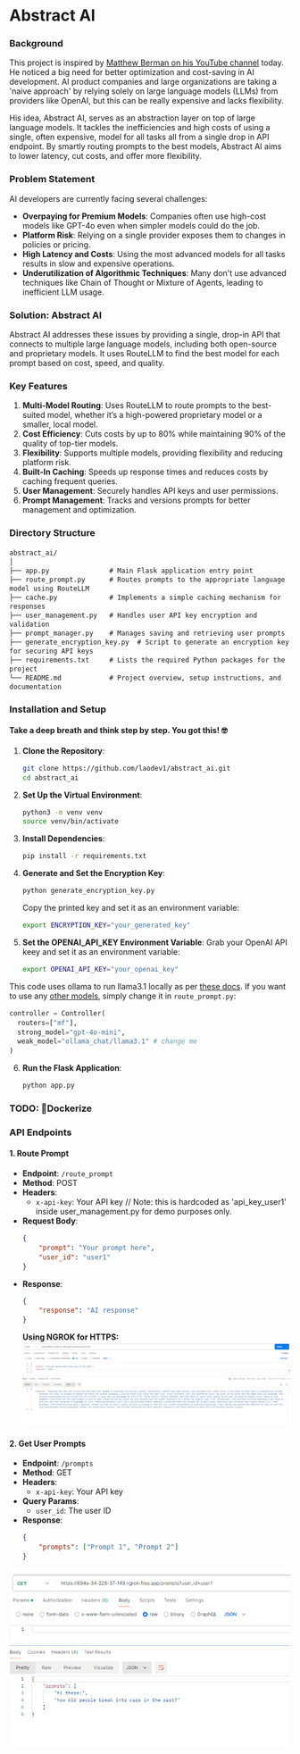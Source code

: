 # Abstract AI 

### Background

This project is inspired by [Matthew Berman on his YouTube channel](https://www.youtube.com/watch?v=KnZy45LcYa0) today. He noticed a big need for better optimization and cost-saving in AI development. AI product companies and large organizations are taking a 'naive approach' by relying solely on large language models (LLMs) from providers like OpenAI, but this can be really expensive and lacks flexibility.

His idea, Abstract AI, serves as an abstraction layer on top of large language models. It tackles the inefficiencies and high costs of using a single, often expensive, model for all tasks all from a single drop in API endpoint. By smartly routing prompts to the best models, Abstract AI aims to lower latency, cut costs, and offer more flexibility.

### Problem Statement

AI developers are currently facing several challenges:
- **Overpaying for Premium Models**: Companies often use high-cost models like GPT-4o even when simpler models could do the job.
- **Platform Risk**: Relying on a single provider exposes them to changes in policies or pricing.
- **High Latency and Costs**: Using the most advanced models for all tasks results in slow and expensive operations.
- **Underutilization of Algorithmic Techniques**: Many don't use advanced techniques like Chain of Thought or Mixture of Agents, leading to inefficient LLM usage.

### Solution: Abstract AI

Abstract AI addresses these issues by providing a single, drop-in API that connects to multiple large language models, including both open-source and proprietary models. It uses RouteLLM to find the best model for each prompt based on cost, speed, and quality.

### Key Features

1. **Multi-Model Routing**: Uses RouteLLM to route prompts to the best-suited model, whether it’s a high-powered proprietary model or a smaller, local model.
2. **Cost Efficiency**: Cuts costs by up to 80% while maintaining 90% of the quality of top-tier models.
3. **Flexibility**: Supports multiple models, providing flexibility and reducing platform risk.
4. **Built-In Caching**: Speeds up response times and reduces costs by caching frequent queries.
5. **User Management**: Securely handles API keys and user permissions.
6. **Prompt Management**: Tracks and versions prompts for better management and optimization.

### Directory Structure

```
abstract_ai/
│
├── app.py               # Main Flask application entry point
├── route_prompt.py      # Routes prompts to the appropriate language model using RouteLLM
├── cache.py             # Implements a simple caching mechanism for responses
├── user_management.py   # Handles user API key encryption and validation
├── prompt_manager.py    # Manages saving and retrieving user prompts
├── generate_encryption_key.py  # Script to generate an encryption key for securing API keys
├── requirements.txt     # Lists the required Python packages for the project
└── README.md            # Project overview, setup instructions, and documentation
```

### Installation and Setup

#### Take a deep breath and think step by step. You got this! 🤓
1. **Clone the Repository**:
   ```bash
   git clone https://github.com/laodev1/abstract_ai.git
   cd abstract_ai
   ```

2. **Set Up the Virtual Environment**:
   ```bash
   python3 -m venv venv
   source venv/bin/activate
   ```

3. **Install Dependencies**:
   ```bash
   pip install -r requirements.txt
   ```

4. **Generate and Set the Encryption Key**:
   ```bash
   python generate_encryption_key.py
   ```
   Copy the printed key and set it as an environment variable:
   ```bash
   export ENCRYPTION_KEY="your_generated_key"
   ```

5. **Set the OPENAI_API_KEY Environment Variable**:
   Grab your OpenAI API keey and set it as an environment variable:
   ```bash
   export OPENAI_API_KEY="your_openai_key"
   ```


  This code uses ollama to run llama3.1 locally as per [these docs](https://github.com/lm-sys/RouteLLM/blob/main/examples/routing_to_local_models.md). If you want to use any [other models](https://github.com/lm-sys/RouteLLM?tab=readme-ov-file#model-support), simply change it in ```route_prompt.py```:
  ```python
  controller = Controller(
    routers=["mf"],
    strong_model="gpt-4o-mini",
    weak_model="ollama_chat/llama3.1" # change me
)
```

6. **Run the Flask Application**:
   ```bash
   python app.py
   ```


### TODO: 🐋Dockerize 

### API Endpoints

#### 1. Route Prompt

- **Endpoint**: `/route_prompt`
- **Method**: POST
- **Headers**: 
  - `x-api-key`: Your API key // Note: this is hardcoded as 'api_key_user1'  inside user_management.py for demo purposes only. 
- **Request Body**:
  ```json
  {
      "prompt": "Your prompt here",
      "user_id": "user1"
  }
  ```
- **Response**:
  ```json
  {
      "response": "AI response"
  }
  ```
  **Using NGROK for HTTPS:**
  ![Route Prompt Response](./route_prompt.png)


#### 2. Get User Prompts

- **Endpoint**: `/prompts`
- **Method**: GET
- **Headers**: 
  - `x-api-key`: Your API key
- **Query Params**:
  - `user_id`: The user ID
- **Response**:
  ```json
  {
      "prompts": ["Prompt 1", "Prompt 2"]
  }
  ```
![Get Prompts Response](./get_prompts.png)
